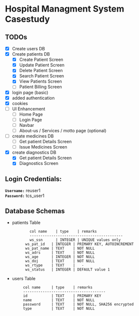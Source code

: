 # Hospital Managment System Casestudy

## TODOs
- [x] Create users DB
- [x] Create patients DB
     - [x] Create Patient Screen
     - [x] Update Patient Screen
     - [x] Delete Patient Screen
     - [x] Search Patient Screen
     - [x] View Patients Screen
     - [ ] Patient Billing Screen
- [x] login page (basic)
- [x] added authentication
- [x] cookies
- [ ] UI Enhancement
     - [ ] Home Page
     - [ ] Login Page
     - [ ] Navbar
     - [ ] About-us / Services / motto page (optional)
- [ ] create medicines DB
     - [ ] Get patient Details Screen
     - [ ] Issue Medicines Screen
- [x] create diagnostics DB
     - [x] Get patient Details Screen 
     - [x] Diagnostics Screen

## Login Credentials:
__`Username:`__ reuser1  
__`Password:`__ tcs_user1

## Database Schemas
* patients Table
  ```
          col name    | type    | remarks
          -------------------------------------------
          ws_ssn      | INTEGER | UNIQUE values only
		ws_pat_id   | INTEGER | PRIMARY KEY, AUTOINCREMENT
		ws_pat_name | TEXT    | NOT NULL
		ws_adrs     | TEXT    | NOT NULL
		ws_age      | INTEGER | NOT NULL
		ws_doj      | TEXT    | NOT NULL
		ws_rtype    | TEXT    |   - 
		ws_status   | INTEGER | DEFAULT value 1
  ```
* users Table
  ```
       col name     | type    | remarks
       --------------------------------------
       id           | TEXT    | PRIMARY KEY
       name         | TEXT    | NOT NULL
       password     | TEXT    | NOT NULL, SHA256 encrypted
       type         | TEXT    | NOT NULL
  ```
